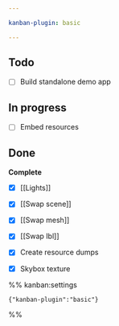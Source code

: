 ```yaml
---

kanban-plugin: basic

---
```


## Todo

- [ ] Build standalone demo app


## In progress

- [ ] Embed resources


## Done

**Complete**
- [x] [[Lights]]
- [x] [[Swap scene]]
- [x] [[Swap mesh]]
- [x] [[Swap Ibl]]
- [x] Create resource dumps
- [x] Skybox texture




%% kanban:settings
```
{"kanban-plugin":"basic"}
```
%%